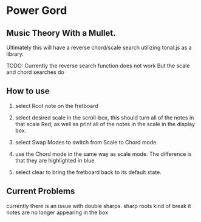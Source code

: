 # Power Gord
## Music Theory With a Mullet.

Ultimately this will have a reverse chord/scale search utilizing tonal.js as a library.

TODO:
Currently the reverse search function does not work
But the scale and chord searches do

## How to use

1. select Root note on the fretboard

2. select desired scale in the scroll-box, this should turn all of the notes in that scale Red, as well as print all of the notes in the scale in the display box.

3. select Swap Modes to switch from Scale to Chord mode.

4. use the Chord mode in the same way as scale mode. The difference is that they are highlighted in blue

4. select clear to bring the fretboard back to its default state.


## Current Problems
currently there is an issue with double sharps.
sharp roots kind of break it
notes are no longer appearing in the box
